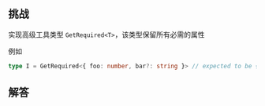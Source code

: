 ## 挑战



实现高级工具类型 `GetRequired<T>`，该类型保留所有必需的属性

例如

```ts
type I = GetRequired<{ foo: number, bar?: string }> // expected to be { foo: number }
```

## 解答

